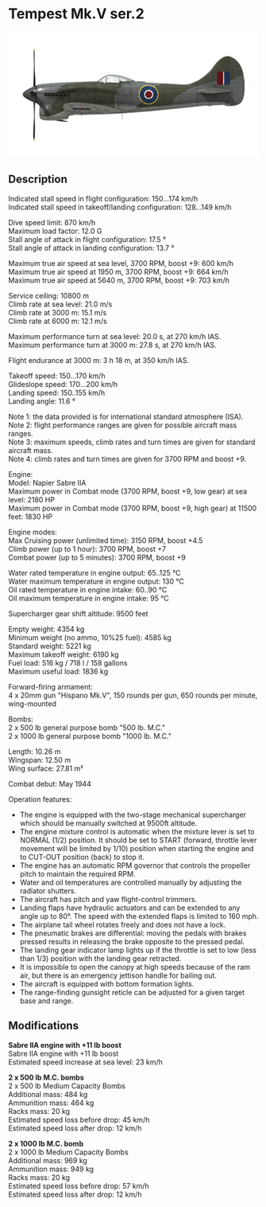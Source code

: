 # Tempest Mk.V ser.2

![tempestmkvs2](../images/planes/tempestmkvs2.png)

## Description

Indicated stall speed in flight configuration: 150...174 km/h  
Indicated stall speed in takeoff/landing configuration: 128...149 km/h  
  
Dive speed limit: 870 km/h  
Maximum load factor: 12.0 G  
Stall angle of attack in flight configuration: 17.5 °  
Stall angle of attack in landing configuration: 13.7 °  
  
Maximum true air speed at sea level, 3700 RPM, boost +9: 600 km/h  
Maximum true air speed at 1950 m, 3700 RPM, boost +9: 664 km/h  
Maximum true air speed at 5640 m, 3700 RPM, boost +9: 703 km/h  
  
Service ceiling: 10800 m  
Climb rate at sea level: 21.0 m/s  
Climb rate at 3000 m: 15.1 m/s  
Climb rate at 6000 m: 12.1 m/s  
  
Maximum performance turn at sea level: 20.0 s, at 270 km/h IAS.  
Maximum performance turn at 3000 m: 27.8 s, at 270 km/h IAS.  
  
Flight endurance at 3000 m: 3 h 18 m, at 350 km/h IAS.  
  
Takeoff speed: 150...170 km/h  
Glideslope speed: 170...200 km/h  
Landing speed: 150..155 km/h  
Landing angle: 11.6 °  
  
Note 1: the data provided is for international standard atmosphere (ISA).  
Note 2: flight performance ranges are given for possible aircraft mass ranges.  
Note 3: maximum speeds, climb rates and turn times are given for standard aircraft mass.  
Note 4: climb rates and turn times are given for 3700 RPM and boost +9.  
  
Engine:  
Model: Napier Sabre IIA  
Maximum power in Combat mode (3700 RPM, boost +9, low gear) at sea level: 2180 HP  
Maximum power in Combat mode (3700 RPM, boost +9, high gear) at 11500 feet: 1830 HP  
  
Engine modes:  
Max Cruising power (unlimited time): 3150 RPM, boost +4.5  
Climb power (up to 1 hour): 3700 RPM, boost +7  
Combat power (up to 5 minutes): 3700 RPM, boost +9  
  
Water rated temperature in engine output: 65..125 °C  
Water maximum temperature in engine output: 130 °C  
Oil rated temperature in engine intake: 60..90 °C  
Oil maximum temperature in engine intake: 95 °C  
  
Supercharger gear shift altitude: 9500 feet  
  
Empty weight: 4354 kg  
Minimum weight (no ammo, 10%25 fuel): 4585 kg  
Standard weight: 5221 kg  
Maximum takeoff weight: 6190 kg  
Fuel load: 516 kg / 718 l / 158 gallons  
Maximum useful load: 1836 kg  
  
Forward-firing armament:  
4 x 20mm gun "Hispano Mk.V", 150 rounds per gun, 650 rounds per minute, wing-mounted  
  
Bombs:  
2 x 500 lb general purpose bomb "500 lb. M.C."  
2 x 1000 lb general purpose bomb "1000 lb. M.C."  
  
Length: 10.26 m  
Wingspan: 12.50 m  
Wing surface: 27.81 m²  
  
Combat debut: May 1944  
  
Operation features:  
- The engine is equipped with the two-stage mechanical supercharger which should be manually switched at 9500ft altitude.  
- The engine mixture control is automatic when the mixture lever is set to NORMAL (1/2) position. It should be set to START (forward, throttle lever movement will be limited by 1/10) position when starting the engine and to CUT-OUT position (back) to stop it.  
- The engine has an automatic RPM governor that controls the propeller pitch to maintain the required RPM.   
- Water and oil temperatures are controlled manually by adjusting the radiator shutters.  
- The aircraft has pitch and yaw flight-control trimmers.  
- Landing flaps have hydraulic actuators and can be extended to any angle up to 80°. The speed with the extended flaps is limited to 160 mph.  
- The airplane tail wheel rotates freely and does not have a lock.  
- The pneumatic brakes are differential: moving the pedals with brakes pressed results in releasing the brake opposite to the pressed pedal.  
- The landing gear indicator lamp lights up if the throttle is set to low (less than 1/3) position with the landing gear retracted.  
- It is impossible to open the canopy at high speeds because of the ram air, but there is an emergency jettison handle for bailing out.  
- The aircraft is equipped with bottom formation lights.  
- The range-finding gunsight reticle can be adjusted for a given target base and range.

## Modifications

**Sabre IIA engine with +11 lb boost**  
Sabre IIA engine with +11 lb boost  
Estimated speed increase at sea level: 23 km/h

**2 x 500 lb M.C. bombs**  
2 x 500 lb Medium Capacity Bombs  
Additional mass: 484 kg  
Ammunition mass: 464 kg  
Racks mass: 20 kg  
Estimated speed loss before drop: 45 km/h  
Estimated speed loss after drop: 12 km/h

**2 x 1000 lb M.C. bomb**  
2 x 1000 lb Medium Capacity Bombs  
Additional mass: 969 kg  
Ammunition mass: 949 kg  
Racks mass: 20 kg  
Estimated speed loss before drop: 57 km/h  
Estimated speed loss after drop: 12 km/h
